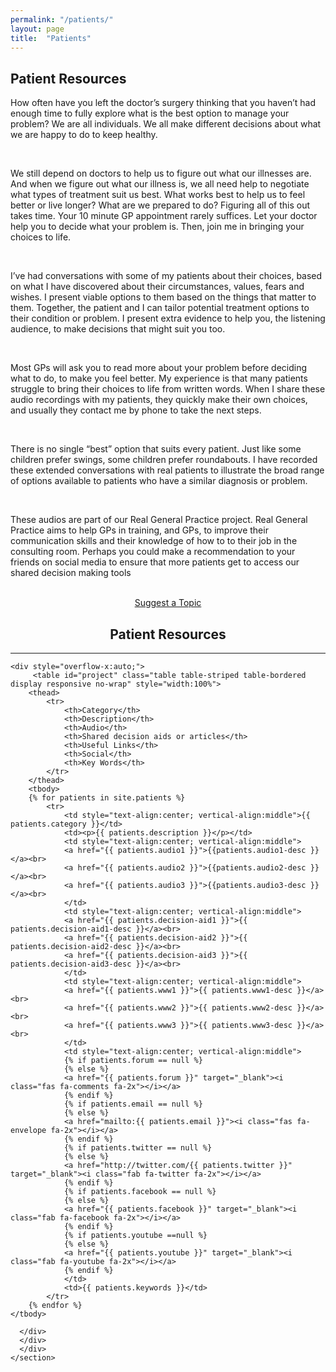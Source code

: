 ```yaml
---
permalink: "/patients/"
layout: page
title:  "Patients"
---
```


<section class="bg-primary text-white" id="about">
      <div class="container text-center">
        <h2 class="mb-4">Patient Resources</h2>
        <p align="left">How often have you left the doctor’s surgery thinking that you haven’t had enough time to fully explore what is the best option to manage your problem? We are all individuals. We all make different decisions about what we are happy to do to keep healthy. </p><br>
        <p align="left">We still depend on doctors to help us to figure out what our illnesses are. And when we figure out what our illness is, we all need help to negotiate what types of treatment suit us best. What works best to help us to feel better or live longer? What are we prepared to do? Figuring all of this out takes time. Your 10 minute GP appointment rarely suffices. Let your doctor help you to decide what your problem is. Then, join me in bringing your choices to life.</p><br>
        <p align="left">I’ve had conversations with some of my patients about their choices, based on what I have discovered about their circumstances, values, fears and wishes. I present viable options to them based on the things that matter to them. Together, the patient and I can tailor potential treatment options to their condition or problem. I present extra evidence to help you, the listening audience, to make decisions that might suit you too.</p><br>
        <p align="left">Most GPs will ask you to read more about your problem before deciding what to do, to make you feel better. My experience is that many patients struggle to bring their choices to life from written words. When I share these audio recordings with my patients, they quickly make their own choices, and usually they contact me by phone to take the next steps.</p><br>
        <p align="left">There is no single “best” option that suits every patient. Just like some children prefer swings, some children prefer roundabouts. I have recorded these extended conversations with real patients to illustrate the broad range of options available to patients who have a similar diagnosis or problem.</p><br>
        <p align="left">These audios are part of our Real General Practice project. Real General Practice aims to help GPs in training, and GPs, to improve their communication skills and their knowledge of how to to their job in the consulting room. Perhaps you could make a recommendation to your friends on social media to ensure that more patients get to access our shared decision making tools </p><br>
		<center><a class="btn btn-light btn-xl" href="mailto:info@code4health.org?Subject=%5BSuggest%20New%20Community%5D&Body=%5BName%5D%0A%5BRole%20%26%20Organisation%5D%0A%5BDetails%20of%20the%20community%20and%20its%20aims%5D%0A%5BRelevant%20social%20media%20feeds%5D%0A%5BAny%20relevant%20partners/community%20members%5D%0A%5BLinks%20to%20any%20code%20repositories%20%28if%20applicable%29%5D%0A">Suggest a Topic</a></center>
</div>
</section>

<section id="patients">
      <div class="container">
        <div class="row">
          <div class="col-lg-12">
            <center><h2 class="section-heading">Patient Resources</h2>
            <hr class="my-4"></center>

  	<div style="overflow-x:auto;">	
         <table id="project" class="table table-striped table-bordered display responsive no-wrap" style="width:100%">
        <thead>
            <tr>
                <th>Category</th>
                <th>Description</th>
                <th>Audio</th>
				<th>Shared decision aids or articles</th>
                <th>Useful Links</th>
                <th>Social</th>
                <th>Key Words</th>
            </tr>
        </thead>
        <tbody>
        {% for patients in site.patients %}
            <tr>
                <td style="text-align:center; vertical-align:middle">{{ patients.category }}</td>
                <td><p>{{ patients.description }}</p></td>
                <td style="text-align:center; vertical-align:middle">
                <a href="{{ patients.audio1 }}">{{patients.audio1-desc }}</a><br>
                <a href="{{ patients.audio2 }}">{{patients.audio2-desc }}</a><br>
                <a href="{{ patients.audio3 }}">{{patients.audio3-desc }}</a><br>
                </td>  
                <td style="text-align:center; vertical-align:middle">
                <a href="{{ patients.decision-aid1 }}">{{ patients.decision-aid1-desc }}</a><br>
                <a href="{{ patients.decision-aid2 }}">{{ patients.decision-aid2-desc }}</a><br>
                <a href="{{ patients.decision-aid3 }}">{{ patients.decision-aid3-desc }}</a><br>
                </td>    
                <td style="text-align:center; vertical-align:middle">
                <a href="{{ patients.www1 }}">{{ patients.www1-desc }}</a><br>
                <a href="{{ patients.www2 }}">{{ patients.www2-desc }}</a><br>
                <a href="{{ patients.www3 }}">{{ patients.www3-desc }}</a><br>
                </td>
                <td style="text-align:center; vertical-align:middle">
                {% if patients.forum == null %}
                {% else %}
                <a href="{{ patients.forum }}" target="_blank"><i class="fas fa-comments fa-2x"></i></a>
                {% endif %}
                {% if patients.email == null %}
                {% else %}
                <a href="mailto:{{ patients.email }}"><i class="fas fa-envelope fa-2x"></i></a>
                {% endif %}
                {% if patients.twitter == null %}
                {% else %}
                <a href="http://twitter.com/{{ patients.twitter }}" target="_blank"><i class="fab fa-twitter fa-2x"></i></a>
                {% endif %}
                {% if patients.facebook == null %}
                {% else %}
                <a href="{{ patients.facebook }}" target="_blank"><i class="fab fa-facebook fa-2x"></i></a>
                {% endif %}
                {% if patients.youtube ==null %}
                {% else %}
                <a href="{{ patients.youtube }}" target="_blank"><i class="fab fa-youtube fa-2x"></i></a>
                {% endif %}
                </td>
                <td>{{ patients.keywords }}</td>
            </tr>
        {% endfor %}
    </tbody>
</table>
</div>

        
      </div>
	  </div>
	  </div>
    </section>
